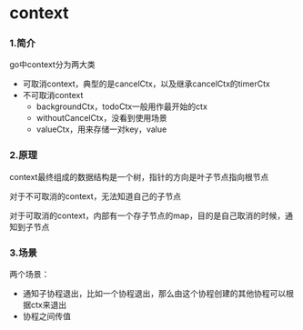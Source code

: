 # context

### 1.简介

go中context分为两大类

* 可取消context，典型的是cancelCtx，以及继承cancelCtx的timerCtx
* 不可取消context
  * backgroundCtx，todoCtx一般用作最开始的ctx
  * withoutCancelCtx，没看到使用场景
  * valueCtx，用来存储一对key，value

### 2.原理

context最终组成的数据结构是一个树，指针的方向是叶子节点指向根节点

对于不可取消的context，无法知道自己的子节点

对于可取消的context，内部有一个存子节点的map，目的是自己取消的时候，通知到子节点

### 3.场景

两个场景：

* 通知子协程退出，比如一个协程退出，那么由这个协程创建的其他协程可以根据ctx来退出
* 协程之间传值
